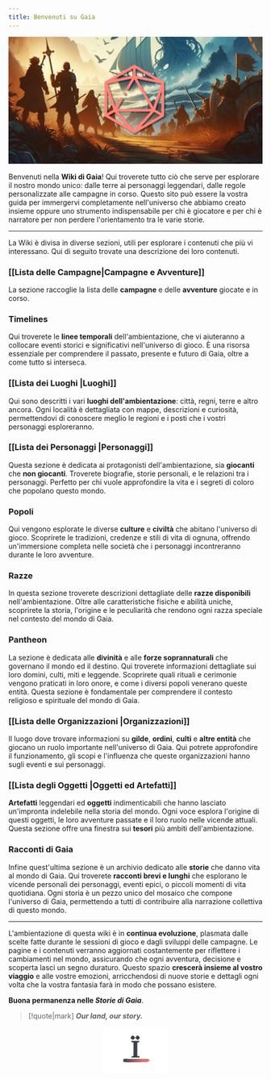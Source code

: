 ```yaml
---
title: Benvenuti su Gaia
---
```


<p style="text-align: center">
<img src="./Assets/Banner Home Light.jpg" />
</p>

Benvenuti nella **Wiki di Gaia**! 
Qui troverete tutto ciò che serve per esplorare il nostro mondo unico: dalle terre ai personaggi leggendari, dalle regole personalizzate alle campagne in corso. Questo sito può essere la vostra guida per immergervi completamente nell'universo che abbiamo creato insieme oppure uno strumento indispensabile per chi è giocatore e per chi è narratore per non perdere l'orientamento tra le varie storie. 

---

La Wiki è divisa in diverse sezioni, utili per esplorare i contenuti che più vi interessano. Qui di seguito trovate una descrizione dei loro contenuti.
### [[Lista delle Campagne|Campagne e Avventure]]
La sezione raccoglie la lista delle **campagne** e delle **avventure** giocate e in corso.
### Timelines
Qui troverete le **linee temporali** dell'ambientazione, che vi aiuteranno a collocare eventi storici e significativi nell'universo di gioco. È una risorsa essenziale per comprendere il passato, presente e futuro di Gaia, oltre a come tutto si interseca.
### [[Lista dei Luoghi |Luoghi]]
Qui sono descritti i vari **luoghi dell'ambientazione**: città, regni, terre e altro ancora. Ogni località è dettagliata con mappe, descrizioni e curiosità, permettendovi di conoscere meglio le regioni e i posti che i vostri personaggi esploreranno.
### [[Lista dei Personaggi |Personaggi]]
Questa sezione è dedicata ai protagonisti dell'ambientazione, sia **giocanti** che **non giocanti**. Troverete biografie, storie personali, e le relazioni tra i personaggi. Perfetto per chi vuole approfondire la vita e i segreti di coloro che popolano questo mondo.
### Popoli
Qui vengono esplorate le diverse **culture** e **civiltà** che abitano l'universo di gioco. Scoprirete le tradizioni, credenze e stili di vita di ognuna, offrendo un'immersione completa nelle società che i personaggi incontreranno durante le loro avventure.
### Razze
In questa sezione troverete descrizioni dettagliate delle **razze disponibili** nell'ambientazione. Oltre alle caratteristiche fisiche e abilità uniche, scoprirete la storia, l'origine e le peculiarità che rendono ogni razza speciale nel contesto del mondo di Gaia.
### Pantheon
La sezione è dedicata alle **divinità** e alle **forze soprannaturali** che governano il mondo ed il destino. Qui troverete informazioni dettagliate sui loro domini, culti, miti e leggende. Scoprirete quali rituali e cerimonie vengono praticati in loro onore, e come i diversi popoli venerano queste entità. Questa sezione è fondamentale per comprendere il contesto religioso e spirituale del mondo di Gaia.
### [[Lista delle Organizzazioni |Organizzazioni]]
Il luogo dove trovare informazioni su **gilde**, **ordini**, **culti** e **altre entità** che giocano un ruolo importante nell'universo di Gaia. Qui potrete approfondire il funzionamento, gli scopi e l'influenza che queste organizzazioni hanno sugli eventi e sui personaggi. 
### [[Lista degli Oggetti |Oggetti ed Artefatti]]
 **Artefatti** leggendari ed **oggetti** indimenticabili che hanno lasciato un'impronta indelebile nella storia del mondo. Ogni voce esplora l'origine di questi oggetti, le loro avventure passate e il loro ruolo nelle vicende attuali. Questa sezione offre una finestra sui **tesori** più ambiti dell'ambientazione.
### Racconti di Gaia
 Infine quest'ultima sezione è un archivio dedicato alle **storie** che danno vita al mondo di Gaia. Qui troverete **racconti brevi e lunghi** che esplorano le vicende personali dei personaggi, eventi epici, o piccoli momenti di vita quotidiana. Ogni storia è un pezzo unico del mosaico che compone l'universo di Gaia, permettendo a tutti di contribuire alla narrazione collettiva di questo mondo.
 
---

L'ambientazione di questa wiki è in **continua evoluzione**, plasmata dalle scelte fatte durante le sessioni di gioco e dagli sviluppi delle campagne. Le pagine e i contenuti verranno aggiornati costantemente per riflettere i cambiamenti nel mondo, assicurando che ogni avventura, decisione e scoperta lasci un segno duraturo. Questo spazio **crescerà insieme al vostro viaggio** e alle vostre emozioni, arricchendosi di nuove storie e dettagli ogni volta che la vostra fantasia farà in modo che possano esistere.

**Buona permanenza nelle *Storie di Gaia***.

> [!quote|mark]
> ***Our land, our story.***
<p style="text-align: center">
<img src="./Assets/Logo Storie di Gaia.png" style="max-width: 25%" />
</p>

